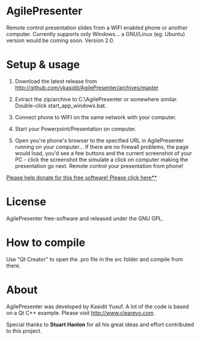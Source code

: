 AgilePresenter
==============
Remote control presentation slides from a WIFI enabled phone or another computer. Currently supports only Windows... a GNU/Linux (eg. Ubuntu) version would be coming soon. Version 2.0.

Setup & usage
=============
1. Download the latest release from <http://github.com/ykasidit/AgilePresenter/archives/master>

2. Extract the zip/archive to C:\AgilePresenter or somewhere similar. Double-click start_app_windows.bat.

3. Connect phone to WIFI on the same network with your computer.

4. Start your Powerpoint/Presentation on computer.

4. Open you're phone's browser to the specified URL in AgilePresenter running on your computer...  If there are no firewall problems, the page would load, you'd see a few buttons and the current screenshot of your PC - click the screenshot the simulate a click on computer making the presentation go next. Remote control your presentation from phone!

[Please help donate for this free software! Please click here**](https://www.paypal.com/cgi-bin/webscr?cmd=_s-xclick&hosted_button_id=8300244)

License
=======
AgilePresenter free-software and released under the GNU GPL.

How to compile
==============
Use "Qt Creator" to open the .pro file in the src folder and compile from there.

About
=========
AgilePresenter was developed by Kasidit Yusuf. A lot of the code is based on a Qt C++ example. Please visit <http://www.clearevo.com>.

Special thanks to **Stuart Hanlon** for all his great ideas and effort contributed to this project.

